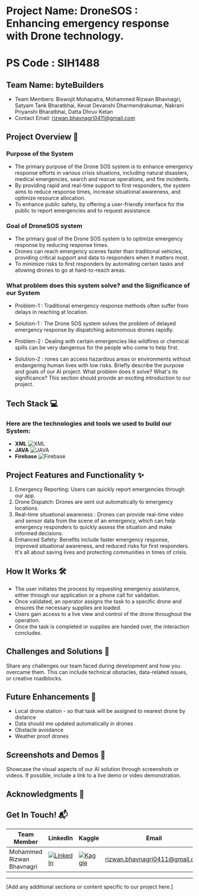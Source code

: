 # Project Name: DroneSOS : Enhancing emergency response with Drone technology.
# PS Code : SIH1488

## Team Name: byteBuilders
- Team Members: Biswojit Mohapatra, Mohammed Rizwan Bhavnagri, Satyam Tank Bharatbhai, Kevat Devanshi Dharmendrakumar, Nakrani Priyanshi Bharatbhai, Datta Dhruv Ketan
- Contact Email: rizwan.bhavnagri0411@gmail.com


## Project Overview 🚀
### Purpose of the System
- The primary purpose of the Drone SOS system is to enhance emergency response efforts in various crisis situations, including natural disasters, medical emergencies, search and rescue operations, and fire incidents.
-  By providing rapid and real-time support to first responders, the system aims to reduce response times, increase situational awareness, and optimize resource allocation.
-  To enhance public safety, by offering a user-friendly interface for the public to report emergencies and to request assistance.
### Goal of DroneSOS system
-  The primary goal of the Drone SOS system is to optimize emergency response by reducing response times.
-  Drones can reach emergency scenes faster than traditional vehicles, providing critical support and data to responders when it matters most.
-  To minimize risks to first responders by automating certain tasks and allowing drones to go at hard-to-reach areas. 
### What problem does this system solve? and the Significance of our System
- Problem-1 : Traditional emergency response methods often suffer from delays in reaching at location.
- Solution-1 : The Drone SOS system solves the problem of delayed emergency response by dispatching autonomous drones rapidly.

- Problem-2 : Dealing with certain emergencies like wildfires or chemical spills can be very dangerous for the people who come to help first.
- Solution-2 : rones can access hazardous areas or environments without endangering human lives with low risks.
Briefly describe the purpose and goals of our AI project. What problem does it solve? What's its significance? This section should provide an exciting introduction to our project.

## Tech Stack 💻
### Here are the technologies and tools we used to build our System:

* **XML** <img src="https://img.shields.io/badge/XML-red?style=for-the-badge&logo=xml" alt="XML">
* **JAVA** <img src="https://img.shields.io/badge/Java-blue?style=for-the-badge&logo=java" alt="JAVA">
* **Firebase** <img src="https://img.shields.io/badge/Firebase-green?style=for-the-badge&logo=firebase" alt="Firebase">


## Project Features and Functionality ✨
1. Emergency Reporting: Users can quickly report emergencies through our app.
2. Drone Dispatch: Drones are sent out automatically to emergency locations.
3. Real-time situational awareness :  Drones can provide real-time video and sensor data from the scene of an emergency, which can help emergency responders to quickly assess the situation and make informed decisions.
4. Enhanced Safety: Benefits include faster emergency response, improved situational awareness, and reduced risks for first responders. It's all about saving lives and protecting communities in times of crisis.

## How It Works 🛠️

- The user initiates the process by requesting emergency assistance, either through our application or a phone call for validation. 
- Once validated, an operator assigns the task to a specific drone and ensures the necessary supplies are loaded. 
- Users gain access to a live view and control of the drone throughout the operation. 
- Once the task is completed or supplies are handed over, the interaction concludes.

## Challenges and Solutions 🧠
Share any challenges our team faced during development and how you overcame them. This can include technical obstacles, data-related issues, or creative roadblocks.

## Future Enhancements 🚧
- Local drone station - so that task will be assigned to nearest drone by distance
- Data should me updated automatically in drones
- Obstacle avoidance
- Weather proof drones

## Screenshots and Demos 📸
Showcase the visual aspects of our AI solution through screenshots or videos. If possible, include a link to a live demo or video demonstration.

## Acknowledgments 🙌


## Get In Touch! 📬


| Team Member | LinkedIn | Kaggle | Email |
|---|---|---|---|
| Mohammed Rizwan Bhavnagri | [![LinkedIn](https://img.shields.io/badge/LinkedIn-%230077B5.svg?style=for-the-badge&logo=linkedin)](https://www.linkedin.com/in/rizwanbhavnagri/) | [![Kaggle](https://img.shields.io/badge/Kaggle-%2320B2AA.svg?style=for-the-badge&logo=kaggle)](https://www.kaggle.com/mohammedrizwan4) | [rizwan.bhavnagri0411@gmail.com](mailto:rizwan.bhavnagri0411@gmail.com) |



---


[Add any additional sections or content specific to our project here.]
